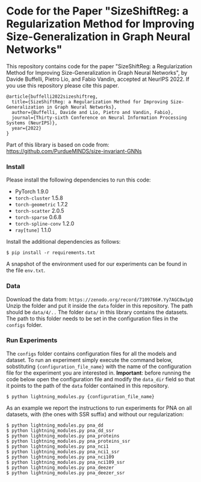# Code for the Paper "SizeShiftReg: a Regularization Method for Improving Size-Generalization in Graph Neural Networks"
This repository contains code for the paper "SizeShiftReg: a Regularization Method for Improving Size-Generalization in Graph Neural Networks", by Davide Buffelli, Pietro Lio, and Fabio Vandin, accepted at NeurIPS 2022. If you use this repository please cite this paper.
```
@article{buffelli2022sizeshiftreg,
  title={SizeShiftReg: a Regularization Method for Improving Size-Generalization in Graph Neural Networks},
  author={Buffelli, Davide and Lio, Pietro and Vandin, Fabio},
  journal={Thirty-sixth Conference on Neural Information Processing Systems (NeurIPS)},
  year={2022}
}
```

Part of this library is based on code from: https://github.com/PurdueMINDS/size-invariant-GNNs

### Install
Please install the following dependencies to run this code:
- PyTorch 1.9.0
- `torch-cluster` 1.5.8
- `torch-geometric` 1.7.2
- `torch-scatter` 2.0.5
- `torch-sparse` 0.6.8
- `torch-spline-conv` 1.2.0
- `ray[tune]` 1.1.0

Install the additional dependencies
as follows:

```shell
$ pip install -r requirements.txt
```

A snapshot of the environment used for our experiments can be found in the file `env.txt`.

### Data
Download the data from: `https://zenodo.org/record/7109766#.Yy7AGC8w1pQ`
Unzip the folder and put it inside the `data` folder in this repository. The path should be `data/4/..`
The folder `data/` in this library contains the datasets.
The path to this folder needs to be set in the configuration files in the `configs` folder.

### Run Experiments
The `configs` folder contains configuration files for all the models and dataset. To run an experiment simply execute
the command below, sobstituting `{configuration_file_name}` with the name of the configuration file for the experiment
you are interested in. 
__Important__: before running the code below open the configuration file and modify the `data_dir` field so that it points to the path of the `data` folder contained in this repository.

```shell
$ python lightning_modules.py {configuration_file_name}
```

As an example we report the instructions to run experiments for PNA on all datasets, with (the ones with SSR suffix) and without our regularization:
```shell
$ python lightning_modules.py pna_dd
$ python lightning_modules.py pna_dd_ssr
$ python lightning_modules.py pna_proteins
$ python lightning_modules.py pna_proteins_ssr
$ python lightning_modules.py pna_nci1
$ python lightning_modules.py pna_nci1_ssr
$ python lightning_modules.py pna_nci109
$ python lightning_modules.py pna_nci109_ssr
$ python lightning_modules.py pna_deezer
$ python lightning_modules.py pna_deezer_ssr
```
